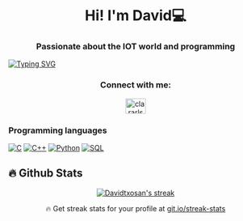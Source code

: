<h1 align="center">Hi! I'm David💻</h1>
<h3 align="center">Passionate about the IOT world and programming</h3>

[![Typing SVG](https://readme-typing-svg.herokuapp.com?center=true&vCenter=true&lines=Welcome+to+my+Github)](https://git.io/typing-svg)

<h3 align="center">Connect with me:</h3>
<p align="center">
 <a href="https://www.linkedin.com/in/dsjaramillo/" target="blank"><img align="center" src="https://raw.githubusercontent.com/rahuldkjain/github-profile-readme-generator/master/src/images/icons/Social/linked-in-alt.svg" alt="clararls" height="30" width="40" /></a>
</p>

### Programming languages

<p>
    <a href="https://github.com/search?q=user%3Adavidtxosan+language%3Ac"><img alt="C" src="https://skillicons.dev/icons?i=c"logo=c3&logoColor=white"></a>
    <a href="https://github.com/search?q=user%3Adavidtxosan+language%3Ac++"><img alt="C++" src="https://img.shields.io/badge/C++-E34F26.svg?logo=c++&logoColor=white"></a>
    <a href="https://github.com/search?q=user%3Adavidtxosan+language%3Apython"><img alt="Python" src="https://img.shields.io/badge/Python-14354C.svg?logo=python&logoColor=white"></a>
    <a href="https://github.com/search?q=user%3Adavidtxosan+language%3Asql"><img alt="SQL" src="https://custom-icon-badges.herokuapp.com/badge/SQL-025E8C.svg?logo=database&logoColor=white"></a>
</p>

<!--
**davidtxosan/davidtxosan** is a ✨ _special_ ✨ repository because its `README.md` (this file) appears on your GitHub profile.

Here are some ideas to get you started:

- 🔭 I’m currently working on ...
- 🌱 I’m currently learning ...
- 👯 I’m looking to collaborate on ...
- 🤔 I’m looking for help with ...
- 💬 Ask me about ...
- 📫 How to reach me: ...
- 😄 Pronouns: ...
- ⚡ Fun fact: ...
-->

 ## 🔥 Github Stats

<p align="center">
  <a href="https://github.com/davidtxosan/github-readme-streak-stats">
    <img title="🔥 Get streak stats for your profile at git.io/streak-stats" alt="Davidtxosan's streak" src="http://github-readme-streak-stats.herokuapp.com?user=davidtxosan&theme=blueberry&hide_border=true&date_format=j%20M%5B%20Y%5D]"/>
  </a>
  <p align="center">🔥 Get streak stats for your profile at <a href="https://git.io/streak-stats">git.io/streak-stats</a></p>
</p>
